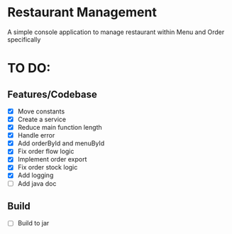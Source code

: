 # Restaurant Management

A simple console application to manage restaurant within Menu and Order specifically

# TO DO:

## Features/Codebase

- [x] Move constants
- [x] Create a service
- [x] Reduce main function length
- [x] Handle error
- [x] Add orderById and menuById
- [x] Fix order flow logic
- [x] Implement order export
- [x] Fix order stock logic
- [x] Add logging
- [ ] Add java doc

## Build

- [ ] Build to jar
